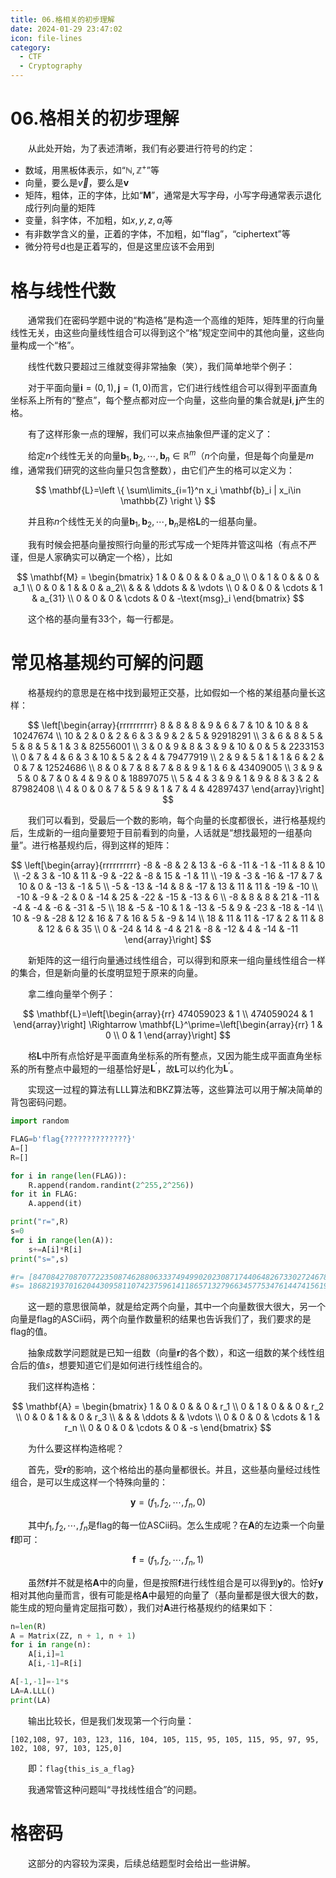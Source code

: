 ```yaml
---
title: 06.格相关的初步理解
date: 2024-01-29 23:47:02
icon: file-lines
category:
  - CTF
  - Cryptography
---
```


# 06.格相关的初步理解

　　从此处开始，为了表述清晰，我们有必要进行符号的约定：

* 数域，用黑板体表示，如“$\mathbb{N},\mathbb{Z}^+$”等
* 向量，要么是$\overrightarrow{v}$，要么是$\mathbf{v}$​
* 矩阵，粗体，正的字体，比如“$\mathbf{M}$”，通常是大写字母，小写字母通常表示退化成行列向量的矩阵
* 变量，斜字体，不加粗，如$x,y,z,a_i$等
* 有非数学含义的量，正着的字体，不加粗，如“$\text{flag}$”，“$\text{ciphertext}$”等
* 微分符号$\mathrm{d}$也是正着写的，但是这里应该不会用到

# 格与线性代数

　　通常我们在密码学题中说的“构造格”是构造一个高维的矩阵，矩阵里的行向量线性无关，由这些向量线性组合可以得到这个“格”规定空间中的其他向量，这些向量构成一个“格”。

　　线性代数只要超过三维就变得非常抽象（笑），我们简单地举个例子：

　　对于平面向量$\mathbf{i}=(0,1),\mathbf{j}=(1,0)$而言，它们进行线性组合可以得到平面直角坐标系上所有的“整点”，每个整点都对应一个向量，这些向量的集合就是$\mathbf{i},\mathbf{j}$产生的格。

　　有了这样形象一点的理解，我们可以来点抽象但严谨的定义了：

　　给定$n$个线性无关的向量$\mathbf{b}_1,\mathbf{b}_2,\cdots,\mathbf{b}_n \in \mathbb{R}^m$（$n$个向量，但是每个向量是$m$维，通常我们研究的这些向量只包含整数），由它们产生的格可以定义为：

$$
\mathbf{L}=\left \{ \sum\limits_{i=1}^n x_i \mathbf{b}_i | x_i\in \mathbb{Z}  \right \}
$$

　　并且称$n$个线性无关的向量$\mathbf{b}_1,\mathbf{b}_2,\cdots,\mathbf{b}_n$是格$\mathbf{L}$的一组基向量。

　　我有时候会把基向量按照行向量的形式写成一个矩阵并管这叫格（有点不严谨，但是人家确实可以确定一个格），比如

$$
\mathbf{M} = \begin{bmatrix}
 1 & 0 & 0 &  & 0 & a_0    \\
 0 & 1 & 0 &  & 0 & a_1 \\
 0 & 0 & 1 &  & 0 & a_2\\
    &   &   & \ddots  &  & \vdots  \\
 0 & 0 & 0 & \cdots & 1 & a_{31} \\
 0 & 0 & 0 & \cdots & 0 & -\text{msg}_i
\end{bmatrix}
$$

　　这个格的基向量有33个，每一行都是。

# 常见格基规约可解的问题

　　格基规约的意思是在格中找到最短正交基，比如假如一个格的某组基向量长这样：

$$
\left[\begin{array}{rrrrrrrrrr}
8 & 8 & 8 & 9 & 6 & 7 & 10 & 10 & 8 & 10247674 \\
10 & 2 & 0 & 2 & 6 & 3 & 9 & 2 & 5 & 92918291 \\
3 & 6 & 8 & 5 & 5 & 8 & 5 & 1 & 3 & 82556001 \\
3 & 0 & 9 & 8 & 3 & 9 & 10 & 0 & 5 & 2233153 \\
0 & 7 & 4 & 6 & 3 & 10 & 5 & 2 & 4 & 79477919 \\
2 & 9 & 5 & 1 & 1 & 6 & 2 & 0 & 7 & 12524686 \\
8 & 0 & 7 & 8 & 7 & 8 & 9 & 1 & 6 & 43409005 \\
3 & 9 & 5 & 0 & 7 & 0 & 4 & 9 & 0 & 18897075 \\
5 & 4 & 3 & 9 & 1 & 9 & 8 & 3 & 2 & 87982408 \\
4 & 0 & 0 & 7 & 5 & 9 & 1 & 7 & 4 & 42897437
\end{array}\right]
$$

　　我们可以看到，受最后一个数的影响，每个向量的长度都很长，进行格基规约后，生成新的一组向量要短于目前看到的向量，人话就是“想找最短的一组基向量”。进行格基规约后，得到这样的矩阵：  

$$
\left[\begin{array}{rrrrrrrrrr}
-8 & -8 & 2 & 13 & -6 & -11 & -1 & -11 & 8 & 10 \\
-2 & 3 & -10 & 11 & -9 & -22 & -8 & 15 & -1 & 11 \\
-19 & -3 & -16 & -17 & 7 & 10 & 0 & -13 & -1 & 5 \\
-5 & -13 & -14 & 8 & -17 & 13 & 11 & 11 & -19 & -10 \\
-10 & -9 & -2 & 0 & -14 & 25 & -22 & -15 & -13 & 6 \\
-8 & 8 & 8 & 21 & -11 & -4 & -4 & -6 & -31 & -5 \\
18 & -5 & -10 & 1 & -13 & -5 & 9 & -23 & -18 & -14 \\
10 & -9 & -28 & 12 & 16 & 7 & 16 & 5 & -9 & 14 \\
18 & 11 & 11 & -17 & 2 & 11 & 8 & 12 & 6 & 35 \\
0 & -24 & 14 & -4 & 21 & -8 & -12 & 4 & -14 & -11
\end{array}\right]
$$

　　新矩阵的这一组行向量通过线性组合，可以得到和原来一组向量线性组合一样的集合，但是新向量的长度明显短于原来的向量。

　　拿二维向量举个例子：

$$
\mathbf{L}=\left[\begin{array}{rr}
474059023 & 1 \\
474059024 & 1
\end{array}\right] \Rightarrow 
\mathbf{L}^\prime=\left[\begin{array}{rr}
1 & 0 \\
0 & 1
\end{array}\right]
$$

　　格$\mathbf{L}$中所有点恰好是平面直角坐标系的所有整点，又因为能生成平面直角坐标系的所有整点中最短的一组基恰好是$\mathbf{L}^\prime$，故$\mathbf{L}$可以约化为$\mathbf{L}^\prime$。

　　实现这一过程的算法有LLL算法和BKZ算法等，这些算法可以用于解决简单的背包密码问题。

```python
import random

FLAG=b'flag{??????????????}'
A=[]
R=[]

for i in range(len(FLAG)):
    R.append(random.randint(2^255,2^256))
for it in FLAG:
    A.append(it)

print("r=",R)
s=0
for i in range(len(A)):
    s+=A[i]*R[i]
print("s=",s)

#r= [84708427087077223508746288063337494990202308717440648267330272467894135815924, 71870568665949375571123194758721886986214915618119682637155541122724587843538, 100602777684007543774082898599706333986772386698972675235175116918558786391962, 111285051187103927630378256146929087424914433805356274330547725319174973931277, 64578102072561422481461507204980221906000549452073284469375642403915658526944, 86322141979473667695571199744900761415805265093764192361364761268359524886683, 72011676602309218727623614360157790460724328388438553974216685545015819637985, 105078647996919751921291687976259108242130115531722942052727064034794843311713, 103368664162917561456868191521357206960937667181816315755562413488001589478969, 110217494630018693400232569191132571597769888106563150009902908082060581373688, 102102758556529646879850232401420434521525362134114601318994246006859815684022, 59737283987733589757667947492046903632395451150869436838717031849208989232792, 96939253886687385011366188281125159174552069495814805461361873644813397503683, 114641947042791145846017955279259816732740851376806201344445227298400592825026, 61510532473061488409080784977420763480768150226633374205381891642621350872652, 93205406280652930830657724311733637553372165292401644272052908684168046931905, 93263648785956684648159472389804327266831072351824149657922933965632190434279, 89242559636665509154695981891162231039148956916038357675627491174222218950010, 85806148229998038363438926244130009872932303916869110298400507055220763699223, 76194060752187389247644380773496301324990137770378156568752915597166731745582]
#s= 186821937016204430958110742375961411865713279663457753476144741561954080361297505
```

　　这一题的意思很简单，就是给定两个向量，其中一个向量数很大很大，另一个向量是flag的ASCii码，两个向量作数量积的结果也告诉我们了，我们要求的是flag的值。

　　抽象成数学问题就是已知一组数（向量$\mathbf{r}$的各个数），和这一组数的某个线性组合后的值$s$，想要知道它们是如何进行线性组合的。

　　我们这样构造格：

$$
\mathbf{A} = \begin{bmatrix}
 1 & 0 & 0 &  & 0 & r_1  \\
 0 & 1 & 0 &  & 0 & r_2 \\
 0 & 0 & 1 &  & 0 & r_3 \\
    &   &   & \ddots  &  & \vdots  \\
 0 & 0 & 0 & \cdots & 1 & r_n \\
 0 & 0 & 0 & \cdots & 0 & -s
\end{bmatrix}
$$

　　为什么要这样构造格呢？

　　首先，受$\mathbf{r}$的影响，这个格给出的基向量都很长。并且，这些基向量经过线性组合，是可以生成这样一个特殊向量的：

$$
\mathbf{y}=(f_1,f_2,\cdots ,f_n,0)
$$

　　其中$f_1,f_2,\cdots,f_n$是flag的每一位ASCii码。怎么生成呢？在$\mathbf{A}$的左边乘一个向量$\mathbf{f}$即可：

$$
\mathbf{f}=(f_1,f_2,\cdots,f_n,1)
$$

　　虽然$\mathbf{f}$并不就是格$\mathbf{A}$中的向量，但是按照$\mathbf{f}$进行线性组合是可以得到$\mathbf{y}$的。恰好$\mathbf{y}$相对其他向量而言，很有可能是格$\mathbf{A}$中最短的向量了（基向量都是很大很大的数，能生成的短向量肯定屈指可数），我们对$\mathbf{A}$进行格基规约的结果如下：

```python
n=len(R)
A = Matrix(ZZ, n + 1, n + 1)
for i in range(n):
    A[i,i]=1
    A[i,-1]=R[i]

A[-1,-1]=-1*s
LA=A.LLL()
print(LA)
```

　　输出比较长，但是我们发现第一个行向量：

```plaintext
[102,108, 97, 103, 123, 116, 104, 105, 115, 95, 105, 115, 95, 97, 95, 102, 108, 97, 103, 125,0]
```

　　即：​`flag{this_is_a_flag}`​

　　我通常管这种问题叫“寻找线性组合”的问题。

# 格密码

　　这部分的内容较为深奥，后续总结题型时会给出一些讲解。

　　‍
